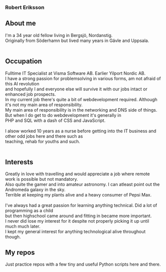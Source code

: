 ### Robert Eriksson

## About me
<p>I'm a 34 year old fellow living in Bergsjö, Nordanstig.<br>
Originally from Söderhamn but lived many years in Gävle and Uppsala.<br><br></p>

## Occupation
<p>Fulltime IT Specialist at Visma Software AB. Earlier Yilport Nordic AB.<br>
I have a strong passion for problemsolving in various forms, am not afraid of this AI revolution<br>
and hopefully I and everyone else will survive it with our jobs intact or enhanced job prospects.<br>
In my current job there's quite a bit of webdevelopment required. Although it's not my main area of responsibility.<br>
My main area of responsibility is in the networking and DNS side of things. But when I do get to do webdevelopment it's generally in<br>
PHP and SQL with a dash of CSS and JavaScript.<br><br>
I alsow worked 10 years as a nurse before getting into the IT business and other odd jobs here and there such as<br>
teaching, rehab for youths and such.<br><br>

## Interests
Greatly in love with travelling and would appreciate a job where remote work is possible but not mandatory.<br>
Also quite the gamer and into amateur astronomy. I can atleast point out the Andromeda galaxy in the sky.<br>
Terrible at keeping my plants alive and a heavy consumer of Pepsi Max.<br><br>
I've always had a great passion for learning anything technical. Did a lot of programming as a child<br>
but then highschool came around and fitting in became more important.<br>
I never did lose my interest for it despite not properly picking it up until much much later.<br>
I kept my general interest for anything technological alive throughout though.</p>

## My repos
<p>Just practice repos with a few tiny and useful Python scripts here and there.</p>
